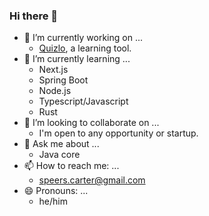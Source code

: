 ### Hi there 👋

- 🔭 I’m currently working on ...
  - [Quizlo](https://github.com/Carter907/quizlo), a learning tool.
- 🌱 I’m currently learning ...
  - Next.js
  - Spring Boot
  - Node.js
  - Typescript/Javascript
  - Rust
- 👯 I’m looking to collaborate on ...
  - I'm open to any opportunity or startup.
- 💬 Ask me about ...
  - Java core
- 📫 How to reach me: ...
  - speers.carter@gmail.com
- 😄 Pronouns: ...
  - he/him
